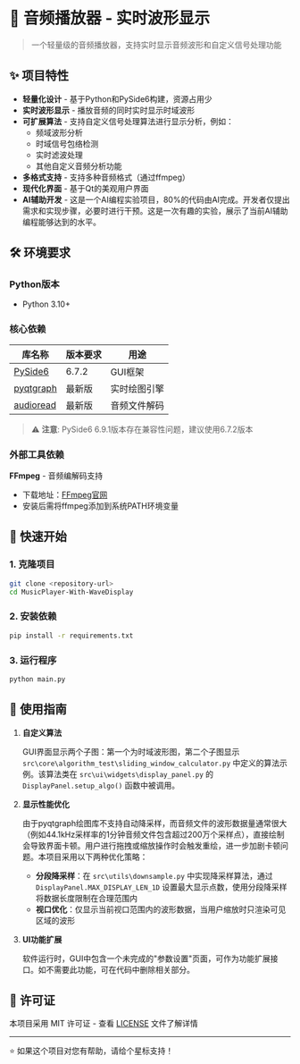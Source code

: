 # 🎵 音频播放器 - 实时波形显示

> 一个轻量级的音频播放器，支持实时显示音频波形和自定义信号处理功能

## ✨ 项目特性

- **轻量化设计** - 基于Python和PySide6构建，资源占用少
- **实时波形显示** - 播放音频的同时实时显示时域波形
- **可扩展算法** - 支持自定义信号处理算法进行显示分析，例如：
    - 频域波形分析
    - 时域信号包络检测
    - 实时滤波处理
    - 其他自定义音频分析功能
- **多格式支持** - 支持多种音频格式（通过ffmpeg）
- **现代化界面** - 基于Qt的美观用户界面
- **AI辅助开发** - 这是一个AI编程实验项目，80%的代码由AI完成。开发者仅提出需求和实现步骤，必要时进行干预。这是一次有趣的实验，展示了当前AI辅助编程能够达到的水平。

## 🛠️ 环境要求

### Python版本
- Python 3.10+

### 核心依赖

| 库名称 | 版本要求 | 用途 |
|--------|----------|------|
| [PySide6](https://pypi.org/project/PySide6/) | 6.7.2 | GUI框架 |
| [pyqtgraph](https://github.com/pyqtgraph/pyqtgraph) | 最新版 | 实时绘图引擎 |
| [audioread](https://github.com/beetbox/audioread) | 最新版 | 音频文件解码 |

> ⚠️ **注意**: PySide6 6.9.1版本存在兼容性问题，建议使用6.7.2版本

### 外部工具依赖

**FFmpeg** - 音频编解码支持
- 下载地址：[FFmpeg官网](https://ffmpeg.org/download.html#build-windows)
- 安装后需将ffmpeg添加到系统PATH环境变量

## 🚀 快速开始

### 1. 克隆项目
```bash
git clone <repository-url>
cd MusicPlayer-With-WaveDisplay
```

### 2. 安装依赖
```bash
pip install -r requirements.txt
```

### 3. 运行程序
```bash
python main.py
```

## 📖 使用指南

1. **自定义算法**
    
    GUI界面显示两个子图：第一个为时域波形图，第二个子图显示 `src\core\algorithm_test\sliding_window_calculator.py` 中定义的算法示例。该算法类在 `src\ui\widgets\display_panel.py` 的 `DisplayPanel.setup_algo()` 函数中被调用。

2. **显示性能优化**
    
    由于pyqtgraph绘图库不支持自动降采样，而音频文件的波形数据量通常很大（例如44.1kHz采样率的1分钟音频文件包含超过200万个采样点），直接绘制会导致界面卡顿。用户进行拖拽或缩放操作时会触发重绘，进一步加剧卡顿问题。本项目采用以下两种优化策略：
    
    - **分段降采样**：在 `src\utils\downsample.py` 中实现降采样算法，通过 `DisplayPanel.MAX_DISPLAY_LEN_1D` 设置最大显示点数，使用分段降采样将数据长度限制在合理范围内
    - **视口优化**：仅显示当前视口范围内的波形数据，当用户缩放时只渲染可见区域的波形

3. **UI功能扩展**
    
    软件运行时，GUI中包含一个未完成的"参数设置"页面，可作为功能扩展接口。如不需要此功能，可在代码中删除相关部分。

## 📄 许可证

本项目采用 MIT 许可证 - 查看 [LICENSE](LICENSE) 文件了解详情

---

⭐ 如果这个项目对您有帮助，请给个星标支持！




